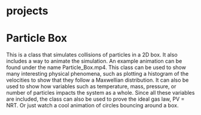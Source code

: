 # projects

# Particle Box
This is a class that simulates collisions of particles in a 2D box. It also includes a way to animate the simulation.
An example animation can be found under the name Particle_Box.mp4.
This class can be used to show many interesting physical phenomena, such as plotting a histogram of the velocities
to show that they follow a Maxwellian distribution. It can also be used to show how variables such as temperature,
mass, pressure, or number of particles impacts the system as a whole. Since all these variables are included, the class
can also be used to prove the ideal gas law, PV = NRT. Or just watch a cool animation of circles bouncing around a box.
